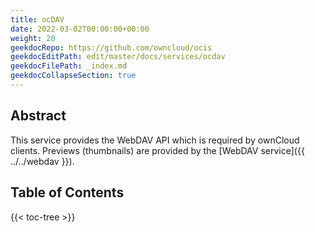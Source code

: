 ```yaml
---
title: ocDAV
date: 2022-03-02T00:00:00+00:00
weight: 20
geekdocRepo: https://github.com/owncloud/ocis
geekdocEditPath: edit/master/docs/services/ocdav
geekdocFilePath: _index.md
geekdocCollapseSection: true
---
```


## Abstract
This service provides the WebDAV API which is required by ownCloud clients. Previews (thumbnails) are provided by the [WebDAV service]({{ ../../webdav }}).


## Table of Contents

{{< toc-tree >}}
